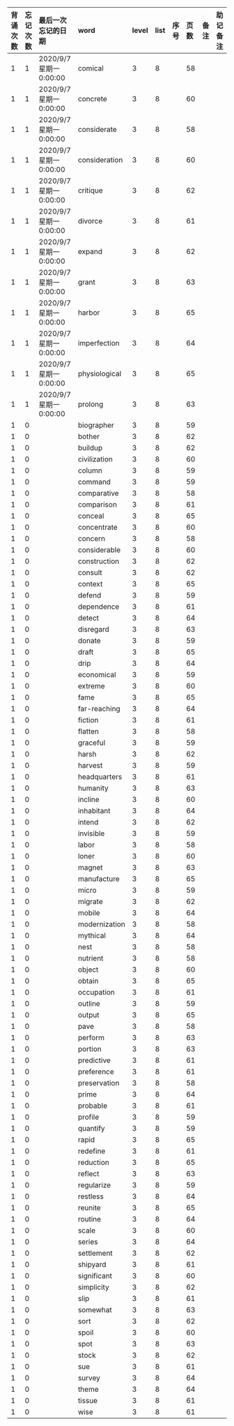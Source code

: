 |背诵次数|忘记次数|最后一次忘记的日期|word|level|list|序号|页数|备注|助记备注|
|:--|:--|:--|:--|:--|:--|:--|:--|:--|:--|
|1|1|2020/9/7 星期一 0:00:00|comical|3|8||58|||
|1|1|2020/9/7 星期一 0:00:00|concrete|3|8||60|||
|1|1|2020/9/7 星期一 0:00:00|considerate|3|8||58|||
|1|1|2020/9/7 星期一 0:00:00|consideration|3|8||60|||
|1|1|2020/9/7 星期一 0:00:00|critique|3|8||62|||
|1|1|2020/9/7 星期一 0:00:00|divorce|3|8||61|||
|1|1|2020/9/7 星期一 0:00:00|expand|3|8||62|||
|1|1|2020/9/7 星期一 0:00:00|grant|3|8||63|||
|1|1|2020/9/7 星期一 0:00:00|harbor|3|8||65|||
|1|1|2020/9/7 星期一 0:00:00|imperfection|3|8||64|||
|1|1|2020/9/7 星期一 0:00:00|physiological|3|8||65|||
|1|1|2020/9/7 星期一 0:00:00|prolong|3|8||63|||
|1|0||biographer|3|8||59|||
|1|0||bother|3|8||62|||
|1|0||buildup|3|8||62|||
|1|0||civilization|3|8||60|||
|1|0||column|3|8||59|||
|1|0||command|3|8||59|||
|1|0||comparative|3|8||58|||
|1|0||comparison|3|8||61|||
|1|0||conceal|3|8||65|||
|1|0||concentrate|3|8||60|||
|1|0||concern|3|8||58|||
|1|0||considerable|3|8||60|||
|1|0||construction|3|8||62|||
|1|0||consult|3|8||62|||
|1|0||context|3|8||65|||
|1|0||defend|3|8||59|||
|1|0||dependence|3|8||61|||
|1|0||detect|3|8||64|||
|1|0||disregard|3|8||63|||
|1|0||donate|3|8||59|||
|1|0||draft|3|8||65|||
|1|0||drip|3|8||64|||
|1|0||economical|3|8||59|||
|1|0||extreme|3|8||60|||
|1|0||fame|3|8||65|||
|1|0||far-reaching|3|8||64|||
|1|0||fiction|3|8||61|||
|1|0||flatten|3|8||58|||
|1|0||graceful|3|8||59|||
|1|0||harsh|3|8||62|||
|1|0||harvest|3|8||59|||
|1|0||headquarters|3|8||61|||
|1|0||humanity|3|8||63|||
|1|0||incline|3|8||60|||
|1|0||inhabitant|3|8||64|||
|1|0||intend|3|8||62|||
|1|0||invisible|3|8||59|||
|1|0||labor|3|8||58|||
|1|0||loner|3|8||60|||
|1|0||magnet|3|8||63|||
|1|0||manufacture|3|8||65|||
|1|0||micro|3|8||59|||
|1|0||migrate|3|8||62|||
|1|0||mobile|3|8||64|||
|1|0||modernization|3|8||58|||
|1|0||mythical|3|8||64|||
|1|0||nest|3|8||58|||
|1|0||nutrient|3|8||58|||
|1|0||object|3|8||60|||
|1|0||obtain|3|8||65|||
|1|0||occupation|3|8||61|||
|1|0||outline|3|8||59|||
|1|0||output|3|8||65|||
|1|0||pave|3|8||58|||
|1|0||perform|3|8||63|||
|1|0||portion|3|8||63|||
|1|0||predictive|3|8||61|||
|1|0||preference|3|8||61|||
|1|0||preservation|3|8||58|||
|1|0||prime|3|8||64|||
|1|0||probable|3|8||61|||
|1|0||profile|3|8||59|||
|1|0||quantify|3|8||59|||
|1|0||rapid|3|8||65|||
|1|0||redefine|3|8||61|||
|1|0||reduction|3|8||65|||
|1|0||reflect|3|8||63|||
|1|0||regularize|3|8||59|||
|1|0||restless|3|8||64|||
|1|0||reunite|3|8||65|||
|1|0||routine|3|8||64|||
|1|0||scale|3|8||60|||
|1|0||series|3|8||64|||
|1|0||settlement|3|8||62|||
|1|0||shipyard|3|8||61|||
|1|0||significant|3|8||60|||
|1|0||simplicity|3|8||62|||
|1|0||slip|3|8||61|||
|1|0||somewhat|3|8||63|||
|1|0||sort|3|8||62|||
|1|0||spoil|3|8||60|||
|1|0||spot|3|8||63|||
|1|0||stock|3|8||62|||
|1|0||sue|3|8||61|||
|1|0||survey|3|8||64|||
|1|0||theme|3|8||64|||
|1|0||tissue|3|8||61|||
|1|0||wise|3|8||61|||
